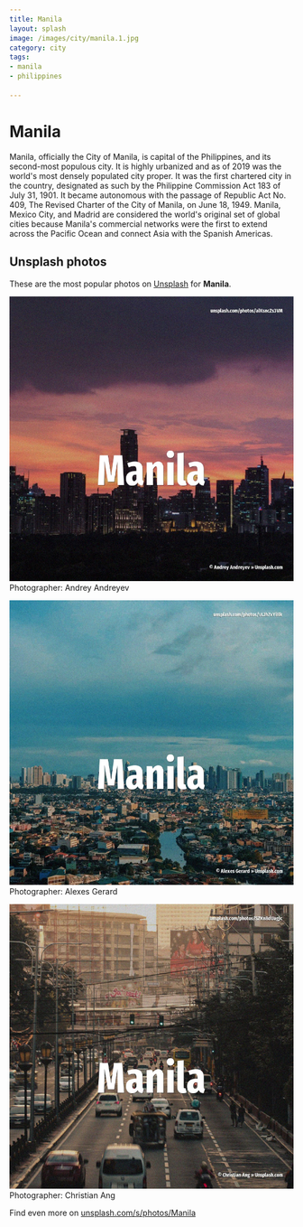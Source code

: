```yaml
---
title: Manila
layout: splash
image: /images/city/manila.1.jpg
category: city
tags:
- manila
- philippines

---
```

# Manila

Manila, officially the City of Manila, is capital of the Philippines, and its second-most populous 
city.
It is highly urbanized and as of 2019 was the world's most densely populated city proper.
It was the first chartered city in the country, designated as such by the Philippine Commission Act 
183 of July 31, 1901.
It became autonomous with the passage of Republic Act No.
409, The Revised Charter of the City of Manila, on June 18, 1949.
Manila, Mexico City, and Madrid are considered the world's original set of global cities because 
Manila's commercial networks were the first to extend across the Pacific Ocean and connect Asia 
with the Spanish Americas.

 
## Unsplash photos
These are the most popular photos on [Unsplash](https://unsplash.com) for **Manila**.
 
![Manila](/images/city/manila.1.jpg)
Photographer:  Andrey Andreyev
 
![Manila](/images/city/manila.2.jpg)
Photographer:  Alexes Gerard
 
![Manila](/images/city/manila.3.jpg)
Photographer:  Christian Ang
 
Find even more on [unsplash.com/s/photos/Manila](https://unsplash.com/s/photos/Manila)
 
